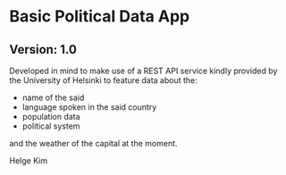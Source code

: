 # Basic Political Data App
## Version: 1.0

Developed in mind to make use of a REST API service kindly provided by the University of Helsinki to feature data about the:

* name of the said
* language spoken in the said country
* population data
* political system

and the weather of the capital at the moment.

Helge Kim
